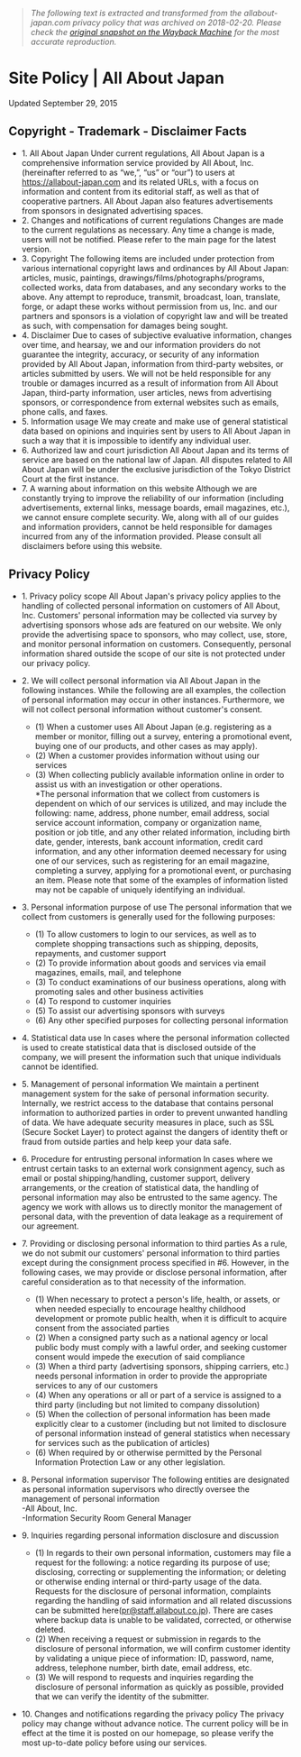 > *The following text is extracted and transformed from the allabout-japan.com privacy policy that was archived on 2018-02-20. Please check the [original snapshot on the Wayback Machine](https://web.archive.org/web/20180220083041id_/https%3A//allabout-japan.com/en/site-policy) for the most accurate reproduction.*

# Site Policy | All About Japan

Updated September 29, 2015

## Copyright - Trademark - Disclaimer Facts

  * 1\. All About Japan
     Under current regulations, All About Japan is a comprehensive information service provided by All About, Inc. (hereinafter referred to as “we,”, “us” or “our”) to users at https://allabout-japan.com and its related URLs, with a focus on information and content from its editorial staff, as well as that of cooperative partners. All About Japan also features advertisements from sponsors in designated advertising spaces. 
  * 2\. Changes and notifications of current regulations
     Changes are made to the current regulations as necessary. Any time a change is made, users will not be notified. Please refer to the main page for the latest version. 
  * 3\. Copyright
     The following items are included under protection from various international copyright laws and ordinances by All About Japan: articles, music, paintings, drawings/films/photographs/programs, collected works, data from databases, and any secondary works to the above. Any attempt to reproduce, transmit, broadcast, loan, translate, forge, or adapt these works without permission from us, Inc. and our partners and sponsors is a violation of copyright law and will be treated as such, with compensation for damages being sought. 
  * 4\. Disclaimer
     Due to cases of subjective evaluative information, changes over time, and hearsay, we and our information providers do not guarantee the integrity, accuracy, or security of any information provided by All About Japan, information from third-party websites, or articles submitted by users. We will not be held responsible for any trouble or damages incurred as a result of information from All About Japan, third-party information, user articles, news from advertising sponsors, or correspondence from external websites such as emails, phone calls, and faxes. 
  * 5\. Information usage
     We may create and make use of general statistical data based on opinions and inquiries sent by users to All About Japan in such a way that it is impossible to identify any individual user. 
  * 6\. Authorized law and court jurisdiction
     All About Japan and its terms of service are based on the national law of Japan. All disputes related to All About Japan will be under the exclusive jurisdiction of the Tokyo District Court at the first instance. 
  * 7\. A warning about information on this website
     Although we are constantly trying to improve the reliability of our information (including advertisements, external links, message boards, email magazines, etc.), we cannot ensure complete security. We, along with all of our guides and information providers, cannot be held responsible for damages incurred from any of the information provided. Please consult all disclaimers before using this website. 



## Privacy Policy

  * 1\. Privacy policy scope
     All About Japan's privacy policy applies to the handling of collected personal information on customers of All About, Inc. Customers' personal information may be collected via survey by advertising sponsors whose ads are featured on our website. We only provide the advertising space to sponsors, who may collect, use, store, and monitor personal information on customers. Consequently, personal information shared outside the scope of our site is not protected under our privacy policy. 
  * 2\. We will collect personal information via All About Japan in the following instances. While the following are all examples, the collection of personal information may occur in other instances. Furthermore, we will not collect personal information without customer's consent.
    
    * (1) When a customer uses All About Japan (e.g. registering as a member or monitor, filling out a survey, entering a promotional event, buying one of our products, and other cases as may apply).
    * (2) When a customer provides information without using our services
    * (3) When collecting publicly available information online in order to assist us with an investigation or other operations.  
*The personal information that we collect from customers is dependent on which of our services is utilized, and may include the following: name, address, phone number, email address, social service account information, company or organization name, position or job title, and any other related information, including birth date, gender, interests, bank account information, credit card information, and any other information deemed necessary for using one of our services, such as registering for an email magazine, completing a survey, applying for a promotional event, or purchasing an item. Please note that some of the examples of information listed may not be capable of uniquely identifying an individual.
  * 3\. Personal information purpose of use
     The personal information that we collect from customers is generally used for the following purposes: 
    * (1) To allow customers to login to our services, as well as to complete shopping transactions such as shipping, deposits, repayments, and customer support
    * (2) To provide information about goods and services via email magazines, emails, mail, and telephone
    * (3) To conduct examinations of our business operations, along with promoting sales and other business activities
    * (4) To respond to customer inquiries
    * (5) To assist our advertising sponsors with surveys
    * (6) Any other specified purposes for collecting personal information
  * 4\. Statistical data use
     In cases where the personal information collected is used to create statistical data that is disclosed outside of the company, we will present the information such that unique individuals cannot be identified. 
  * 5\. Management of personal information
     We maintain a pertinent management system for the sake of personal information security. Internally, we restrict access to the database that contains personal information to authorized parties in order to prevent unwanted handling of data. We have adequate security measures in place, such as SSL (Secure Socket Layer) to protect against the dangers of identity theft or fraud from outside parties and help keep your data safe. 
  * 6\. Procedure for entrusting personal information
     In cases where we entrust certain tasks to an external work consignment agency, such as email or postal shipping/handling, customer support, delivery arrangements, or the creation of statistical data, the handling of personal information may also be entrusted to the same agency. The agency we work with allows us to directly monitor the management of personal data, with the prevention of data leakage as a requirement of our agreement. 
  * 7\. Providing or disclosing personal information to third parties
     As a rule, we do not submit our customers' personal information to third parties except during the consignment process specified in #6. However, in the following cases, we may provide or disclose personal information, after careful consideration as to that necessity of the information. 
    * (1) When necessary to protect a person's life, health, or assets, or when needed especially to encourage healthy childhood development or promote public health, when it is difficult to acquire consent from the associated parties
    * (2) When a consigned party such as a national agency or local public body must comply with a lawful order, and seeking customer consent would impede the execution of said compliance
    * (3) When a third party (advertising sponsors, shipping carriers, etc.) needs personal information in order to provide the appropriate services to any of our customers
    * (4) When any operations or all or part of a service is assigned to a third party (including but not limited to company dissolution)
    * (5) When the collection of personal information has been made explicitly clear to a customer (including but not limited to disclosure of personal information instead of general statistics when necessary for services such as the publication of articles)
    * (6) When required by or otherwise permitted by the Personal Information Protection Law or any other legislation.
  * 8\. Personal information supervisor
     The following entities are designated as personal information supervisors who directly oversee the management of personal information  
-All About, Inc.  
-Information Security Room General Manager 
  * 9\. Inquiries regarding personal information disclosure and discussion
    
    * (1) In regards to their own personal information, customers may file a request for the following: a notice regarding its purpose of use; disclosing, correcting or supplementing the information; or deleting or otherwise ending internal or third-party usage of the data. Requests for the disclosure of personal information, complaints regarding the handling of said information and all related discussions can be submitted here(pr@staff.allabout.co.jp). There are cases where backup data is unable to be validated, corrected, or otherwise deleted.
    * (2) When receiving a request or submission in regards to the disclosure of personal information, we will confirm customer identity by validating a unique piece of information: ID, password, name, address, telephone number, birth date, email address, etc.
    * (3) We will respond to requests and inquiries regarding the disclosure of personal information as quickly as possible, provided that we can verify the identity of the submitter.
  * 10\. Changes and notifications regarding the privacy policy
     The privacy policy may change without advance notice. The current policy will be in effect at the time it is posted on our homepage, so please verify the most up-to-date policy before using our services. 


